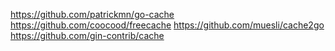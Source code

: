 https://github.com/patrickmn/go-cache
https://github.com/coocood/freecache
https://github.com/muesli/cache2go
https://github.com/gin-contrib/cache